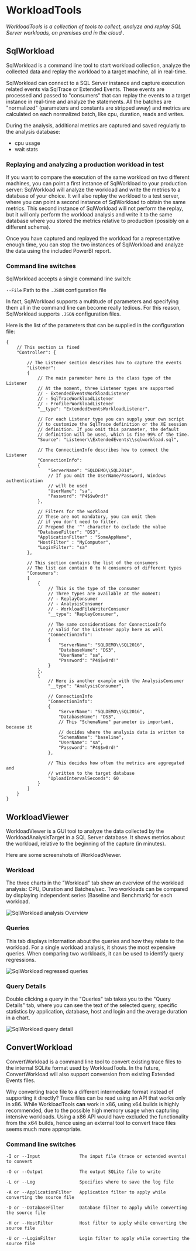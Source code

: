 # WorkloadTools

*WorkloadTools is a collection of tools to collect, analyze and replay SQL Server workloads, on premises and in the cloud .*

## SqlWorkload

SqlWorkload is a command line tool to start workload collection, analyze the collected data and replay the workload to a target machine, all in real-time.

SqlWorkload can connect to a SQL Server instance and capture execution related events via SqlTrace or Extended Events. These events are processed and passed to "consumers" that can replay the events to a target instance in real-time and analyze the statements. 
All the batches are "normalized" (parameters and constants are stripped away) and metrics are calculated on each normalized batch, like cpu, duration, reads and writes.

During the analysis, additional metrics are captured and saved regularly to the analysis database:

- cpu usage
- wait stats

### Replaying and analyzing a production workload in test

If you want to compare the execution of the same workload on two different machines, you can point a first instance of SqlWorkload to your production server: SqlWorkload will analyze the workload and write the metrics to a database of your choice.
It will also replay the workload to a test server, where you can point a second instance of SqlWorkload to obtain the same metrics. This second instance of SqlWorkload will not perform the replay, but it will only perform the workload analysis and write it to the same database where you stored the metrics relative to production (possibly on a different schema).

Once you have captured and replayed the workload for a representative enough time, you can stop the two instances of SqlWorkload and analyze the data using the included PowerBI report.

### Command line switches

SqlWorkload accepts a single command line switch:

`--File` Path to the `.JSON` configuration file

In fact, SqlWorkload supports a multitude of parameters and specifying them all in the command line can become really tedious. For this reason, SqlWorkload supports `.JSON` configuration files.

Here is the list of the parameters that can be supplied in the configuration file:

```TEXT
{
    // This section is fixed
    "Controller": {

        // The Listener section describes how to capture the events
        "Listener":
        {
            // The main parameter here is the class type of the Listener
            // At the moment, three Listener types are supported
            // - ExtendedEventsWorkloadListener
            // - SqlTraceWorkloadListener
            // - ProfilerWorkloadListener
            "__type": "ExtendedEventsWorkloadListener",

            // For each Listener type you can supply your own script
            // to customize the SqlTrace definition or the XE session
            // definition. If you omit this parameter, the default
            // definition will be used, which is fine 99% of the time.
            "Source": "Listener\\ExtendedEvents\\sqlworkload.sql",

            // The ConnectionInfo describes how to connect the Listener
            "ConnectionInfo":
            {
                "ServerName": "SQLDEMO\\SQL2014",
                // If you omit the UserName/Password, Windows authentication
                // will be used
                "UserName": "sa",
                "Password": "P4$$w0rd!"
            },

            // Filters for the workload
            // These are not mandatory, you can omit them
            // if you don't need to filter.
            // Prepend the '^' character to exclude the value
            "DatabaseFilter": "DS3",
            "ApplicationFilter" : "SomeAppName",
            "HostFilter" : "MyComputer",
            "LoginFilter": "sa"
        },

        // This section contains the list of the consumers
        // The list can contain 0 to N consumers of different types
        "Consumers":
        [
            {
                // This is the type of the consumer
                // Three types are available at the moment:
                // - ReplayConsumer
                // - AnalysisConsumer
                // - WorkloadFileWriterConsumer
                "__type": "ReplayConsumer",

                // The same considerations for ConnectionInfo
                // valid for the Listener apply here as well
                "ConnectionInfo":
                {
                    "ServerName": "SQLDEMO\\SQL2016",
                    "DatabaseName": "DS3",
                    "UserName": "sa",
                    "Password": "P4$$w0rd!"
                }
            },
            {
                // Here is another example with the AnalysisConsumer
                "__type": "AnalysisConsumer",

                // ConnectionInfo
                "ConnectionInfo": 
                {
                    "ServerName": "SQLDEMO\\SQL2016",
                    "DatabaseName": "DS3",
                    // This "SchemaName" parameter is important, because it 
                    // decides where the analysis data is written to
                    "SchemaName": "baseline",
                    "UserName": "sa",
                    "Password": "P4$$w0rd!"
                },

                // This decides how often the metrics are aggregated and 
                // written to the target database
                "UploadIntervalSeconds": 60
            }
        ]
    }
}
```

## WorkloadViewer

WorkloadViewer is a GUI tool to analyze the data collected by the WorkloadAnalysisTarget in a SQL Server database. It shows metrics about the workload, relative to the beginning of the capture (in minutes).

Here are some screenshots of WorkloadViewer. 

### Workload

The three charts in the "Workload" tab show an overview of the workload analysis: CPU, Duration and Batches/sec. Two workloads can be compared by displaying independent series (Baseline and Benchmark) for each workload.

![SqlWorkload analysis Overview](./Images/SqlWorkloadOverview.png "Overview")

### Queries

This tab displays information about the queries and how they relate to the workload. For a single workload analysis, it shows the most expensive queries. When comparing two workloads, it can be used to identify query regressions.

![SqlWorkload regressed queries](./Images/SqlWorkloadRegresses.png "RegressedQueries")

### Query Details

Double clicking a query in the "Queries" tab takes you to the "Query Details" tab, where you can see the text of the selected query, specific statistics by application, database, host and login and the average duration in a chart.

![SqlWorkload query detail](./Images/SqlWorkloadDetail.png "Detail")

## ConvertWorkload

ConvertWorkload is a command line tool to convert existing trace files to the internal SQLite format used by WorkloadTools. In the future, ConvertWorkload will also support conversion from existing Extended Events files.

Why converting trace file to a different intermediate format instead of supporting it directly? Trace files can be read using an API that works only in x86. While WorkloadTools **can** work in x86, using x64 builds is highly recommended, due to the possible high memory usage when capturing intensive workloads. Using a x86 API would have excluded the functionality from the x64 builds, hence using an external tool to convert trace files seems much more appropriate.

### Command line switches

```text
-I or --Input               The input file (trace or extended events) to convert

-O or --Output              The output SQLite file to write

-L or --Log                 Specifies where to save the log file

-A or --ApplicationFilter   Application filter to apply while converting the source file

-D or --DatabaseFilter      Database filter to apply while converting the source file

-H or --HostFilter          Host filter to apply while converting the source file

-U or --LoginFilter         Login filter to apply while converting the source file
```